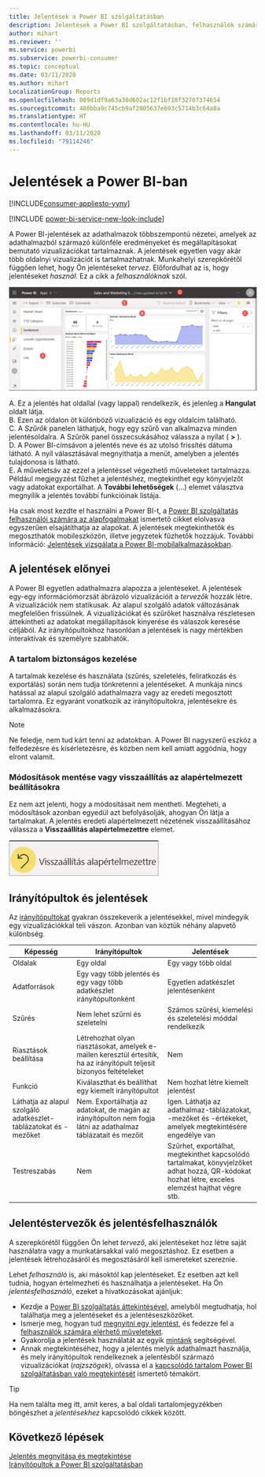 ```yaml
---
title: Jelentések a Power BI szolgáltatásban
description: Jelentések a Power BI szolgáltatásban, felhasználók számára
author: mihart
ms.reviewer: ''
ms.service: powerbi
ms.subservice: powerbi-consumer
ms.topic: conceptual
ms.date: 03/11/2020
ms.author: mihart
LocalizationGroup: Reports
ms.openlocfilehash: 089d1df9a63a30d602ac12f1bf18f32787374654
ms.sourcegitcommit: 480bba9c745cb9af2005637e693c5714b3c64a8a
ms.translationtype: HT
ms.contentlocale: hu-HU
ms.lasthandoff: 03/11/2020
ms.locfileid: "79114246"
---
```

# <a name="reports-in-power-bi"></a>Jelentések a Power BI-ban

[!INCLUDE[consumer-appliesto-yyny](../includes/consumer-appliesto-yyny.md)]

[!INCLUDE [power-bi-service-new-look-include](../includes/power-bi-service-new-look-include.md)]

A Power BI-jelentések az adathalmazok többszempontú nézetei, amelyek az adathalmazból származó különféle eredményeket és megállapításokat bemutató vizualizációkat tartalmaznak.  A jelentések egyetlen vagy akár több oldalnyi vizualizációt is tartalmazhatnak. Munkahelyi szerepkörétől függően lehet, hogy Ön jelentéseket *tervez*. Előfordulhat az is, hogy jelentéseket *használ*. Ez a cikk a *felhasználóknak* szól.

![Képernyőkép egy jelentésoldalról.](./media/end-user-reports/power-bi-report.png)

A. Ez a jelentés hat oldallal (vagy lappal) rendelkezik, és jelenleg a **Hangulat** oldalt látja.    
B. Ezen az oldalon öt különböző vizualizáció és egy oldalcím található.    
C. A *Szűrők* panelen láthatjuk, hogy egy szűrő van alkalmazva minden jelentésoldalra. A Szűrők panel összecsukásához válassza a nyilat ( **>** ).    
D. A Power BI-címsávon a jelentés neve és az utolsó frissítés dátuma látható. A nyíl választásával megnyithatja a menüt, amelyben a jelentés tulajdonosa is látható.    
E. A műveletsáv az ezzel a jelentéssel végezhető műveleteket tartalmazza.  Például megjegyzést fűzhet a jelentéshez, megtekinthet egy könyvjelzőt vagy adatokat exportálhat.  A **További lehetőségek** (…) elemet választva megnyílik a jelentés további funkcióinak listája.    

Ha csak most kezdte el használni a Power BI-t, a [Power BI szolgáltatás felhasználói számára az alapfogalmakat](end-user-basic-concepts.md) ismertető cikket elolvasva egyszerűen elsajátíthatja az alapokat. A jelentések megtekinthetők és megoszthatók mobileszközön, illetve jegyzetek fűzhetők hozzájuk. További információ: [Jelentések vizsgálata a Power BI-mobilalkalmazásokban](mobile/mobile-reports-in-the-mobile-apps.md).

## <a name="advantages-of-reports"></a>A jelentések előnyei

A Power BI egyetlen adathalmazra alapozza a jelentéseket. A jelentések egy-egy információmorzsát ábrázoló vizualizációit a *tervezők* hozzák létre. A vizualizációk nem statikusak.  Az alapul szolgáló adatok változásának megfelelően frissülnek. A vizualizációkat és szűrőket használva részletesen áttekintheti az adatokat megállapítások kinyerése és válaszok keresése céljából. Az irányítópultokhoz hasonlóan a jelentések is nagy mértékben interaktívak és személyre szabhatók.

### <a name="safely-interact-with-content"></a>A tartalom biztonságos kezelése

A tartalmak kezelése és használata (szűrés, szeletelés, feliratkozás és exportálás) során nem tudja tönkretenni a jelentéseket. A munkája nincs hatással az alapul szolgáló adathalmazra vagy az eredeti megosztott tartalomra. Ez egyaránt vonatkozik az irányítópultokra, jelentésekre és alkalmazásokra.

> [!NOTE]
> Ne feledje, nem tud kárt tenni az adatokban. A Power BI nagyszerű eszköz a felfedezésre és kísérletezésre, és közben nem kell amiatt aggódnia, hogy elront valamit.

### <a name="save-your-changes-or-revert-to-the-default-settings"></a>Módosítások mentése vagy visszaállítás az alapértelmezett beállításokra

Ez nem azt jelenti, hogy a módosításait nem mentheti. Megteheti, a módosítások azonban egyedül azt befolyásolják, ahogyan Ön látja a tartalmakat. A jelentés eredeti alapértelmezett nézetének visszaállításához válassza a **Visszaállítás alapértelmezettre** elemet.

![A Visszaállítás alapértelmezettre ikon képernyőképe.](./media/end-user-reports/power-bi-reset.png)

## <a name="dashboards-versus-reports"></a>Irányítópultok és jelentések

Az [irányítópultokat](end-user-dashboards.md) gyakran összekeverik a jelentésekkel, mivel mindegyik egy vizualizációkkal teli vászon. Azonban van köztük néhány alapvető különbség.  

| **Képesség** | **Irányítópultok** | **Jelentések** |
| --- | --- | --- |
| Oldalak |Egy oldal |Egy vagy több oldal |
| Adatforrások |Egy vagy több jelentés és egy vagy több adatkészlet irányítópultonként |Egyetlen adatkészlet jelentésenként |
| Szűrés |Nem lehet szűrni és szeletelni |Számos szűrési, kiemelési és szeletelési móddal rendelkezik |
| Riasztások beállítása |Létrehozhat olyan riasztásokat, amelyek e-mailen keresztül értesítik, ha az irányítópult teljesít bizonyos feltételeket |Nem |
| Funkció |Kiválaszthat és beállíthat egy kiemelt irányítópultot |Nem hozhat létre kiemelt jelentést |
| Láthatja az alapul szolgáló adatkészlet-táblázatokat és -mezőket |Nem. Exportálhatja az adatokat, de magán az irányítópulton nem fogja látni az adathalmaz táblázatait és mezőit |Igen. Láthatja az adathalmaz-táblázatokat, -mezőket és -értékeket, amelyek megtekintésére engedélye van |
| Testreszabás |Nem  |Szűrhet, exportálhat, megtekinthet kapcsolódó tartalmakat, könyvjelzőket adhat hozzá, QR-kódokat hozhat létre, exceles elemzést hajthat végre stb. |

<!--| Available in Power BI Desktop |No |Yes, can create and view reports in Desktop |
| Pinning |Can pin existing visuals (tiles) only from current dashboard to your other dashboards |Can pin visuals (as tiles) to any of your dashboards. Can pin entire report pages to any of your dashboards. | -->

## <a name="report-designers-and-report-consumers"></a>Jelentéstervezők és jelentésfelhasználók

A szerepkörétől függően Ön lehet *tervező*, aki jelentéseket hoz létre saját használatra vagy a munkatársakkal való megosztáshoz. Ez esetben a jelentések létrehozásáról és megosztásáról kell ismereteket szereznie.

Lehet *felhasználó* is, aki másoktól kap jelentéseket. Ez esetben azt kell tudnia, hogyan értelmezheti és használhatja a jelentéseket. Ha Ön *jelentésfelhasználó*, ezeket a hivatkozásokat ajánljuk:

* Kezdje a [Power BI szolgáltatás áttekintésével](end-user-basic-concepts.md), amelyből megtudhatja, hol találhatja meg a jelentéseket és a jelentéseszközöket.
* Ismerje meg, hogyan tud [megnyitni egy jelentést](end-user-report-open.md), és fedezze fel a [felhasználók számára elérhető műveleteket](end-user-reading-view.md).
* Gyakorolja a jelentések használatát az egyik [mintánk](../sample-tutorial-connect-to-the-samples.md) segítségével.  
* Annak megtekintéséhez, hogy a jelentés melyik adathalmazt használja, és mely irányítópultok rendelkeznek a jelentésből származó vizualizációkat (*rajzszögek*), olvassa el a [kapcsolódó tartalom Power BI szolgáltatásban való megtekintését](end-user-related.md) ismertető témakört.

> [!TIP]
> Ha nem találta meg itt, amit keres, a bal oldali tartalomjegyzékben böngészhet a *jelentésekhez* kapcsolódó cikkek között.

## <a name="next-steps"></a>Következő lépések

[Jelentés megnyitása és megtekintése](end-user-report-open.md)    
[Irányítópultok a Power BI szolgáltatásban](end-user-dashboards.md)
